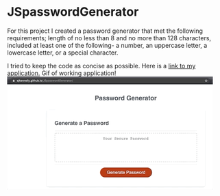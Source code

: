 # JSpasswordGenerator
For this project I created a password generator that met the following requirements;
    length of no less than 8 and no more than 128 characters,
    included at least one of the following- 
        a number, an uppercase letter, a lowercase letter, or a special character.

I tried to keep the code as concise as possible. 
Here is a [link to my application.](https://ejkennelly.github.io/JSpasswordGenerator/)
Gif of working application! ![](jspg.gif)